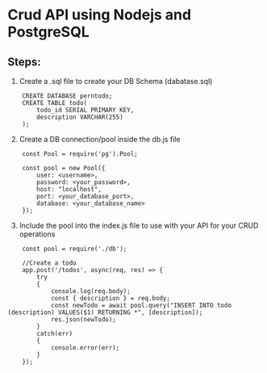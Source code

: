 # Crud API using Nodejs and PostgreSQL

## Steps:
1. Create a .sql file to create your DB Schema (dabatase.sql)

```
    CREATE DATABASE perntodo;
    CREATE TABLE todo(
        todo_id SERIAL PRIMARY KEY,
        description VARCHAR(255)
    );
```

2. Create a DB connection/pool inside the db.js file

```
    const Pool = require('pg').Pool;

    const pool = new Pool({
        user: <username>,
        password: <your_password>,
        host: "localhost",
        port: <your_database_port>,
        database: <your_database_name>
    });
```

3. Include the pool into the index.js file to use with your API for your CRUD operations

```
    const pool = require('./db');

    //Create a todo
    app.post('/todos', async(req, res) => {
        try
        {
            console.log(req.body);
            const { description } = req.body;
            const newTodo = await pool.query("INSERT INTO todo (description) VALUES($1) RETURNING *", [description]);
            res.json(newTodo);
        }
        catch(err)
        {
            console.error(err);
        }
    });
```